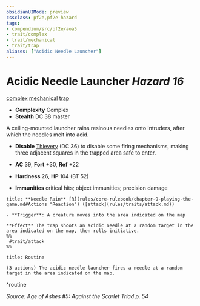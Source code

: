 ```yaml
---
obsidianUIMode: preview
cssclass: pf2e,pf2e-hazard
tags:
- compendium/src/pf2e/aoa5
- trait/complex
- trait/mechanical
- trait/trap
aliases: ["Acidic Needle Launcher"]
---
```

# Acidic Needle Launcher *Hazard 16*  
[complex](complex.md "Complex Hazard Trait")  [mechanical](mechanical.md "Mechanical Hazard Trait")  [trap](trap.md "Trap Hazard Trait")  

- **Complexity** Complex
- **Stealth** DC 38 master  

A ceiling-mounted launcher rains resinous needles onto intruders, after which the needles melt into acid.

- **Disable** [Thievery](skills.md#Thievery) (DC 36) to disable some firing mechanisms, making three adjacent squares in the trapped area safe to enter.  

- **AC** 39, **Fort** +30, **Ref** +22
- **Hardness** 26, **HP** 104 (BT 52)
- **Immunities** critical hits; object immunities; precision damage

```ad-embed-ability
title: **Needle Rain** [R](rules/core-rulebook/chapter-9-playing-the-game.md#Actions "Reaction") ([attack](rules/traits/attack.md))

- **Trigger**: A creature moves into the area indicated on the map

**Effect** The trap shoots an acidic needle at a random target in the area indicated on the map, then rolls initiative.  
%%
 #trait/attack 
%%
```

```ad-pf2-summary
title: Routine

(3 actions) The acidic needle launcher fires a needle at a random target in the area indicated on the map.
```
^routine

*Source: Age of Ashes #5: Against the Scarlet Triad p. 54*